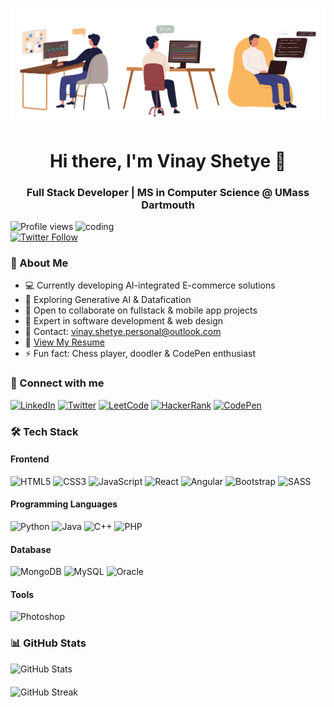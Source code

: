 ![Vinay Shetye Banner](https://github.com/VinayShetyeOfficial/Vinay-Shetye/blob/main/banner.jpg)

<div align="center">
  <h1>Hi there, I'm Vinay Shetye 👋</h1>
  <h3>Full Stack Developer | MS in Computer Science @ UMass Dartmouth</h3>
</div>

<div align="row">
  <img class="profile-image" src="https://user-images.githubusercontent.com/55389276/140866485-8fb1c876-9a8f-4d6a-98dc-08c4981eaf70.gif" alt="coding" width="400" align="right">
  
  <p align="left">
    <img src="https://komarev.com/ghpvc/?username=vinayshetyeofficial&label=Profile%20views&color=0e75b6&style=flat" alt="Profile views">
    <a href="https://twitter.com/vinayshetye_" target="_blank">
      <img src="https://img.shields.io/twitter/follow/vinayshetye_?logo=twitter&style=for-the-badge" alt="Twitter Follow">
    </a>
  </p>

  ### 🚀 About Me
  - 💻 Currently developing AI-integrated E-commerce solutions
  - 🤖 Exploring Generative AI & Datafication
  - 👥 Open to collaborate on fullstack & mobile app projects
  - 💬 Expert in software development & web design
  - 📧 Contact: vinay.shetye.personal@outlook.com
  - 📄 [View My Resume](https://drive.google.com/file/d/1m7kHOigKcyL0oZkcJ0SUnhT5rOh_2kO2/view?usp=sharing)
  - ⚡ Fun fact: Chess player, doodler & CodePen enthusiast
</div>

### 🤝 Connect with me
<p align="left">
  <a href="https://linkedin.com/in/vinay-shetye" target="_blank"><img src="https://img.shields.io/badge/LinkedIn-0077B5?style=for-the-badge&logo=linkedin&logoColor=white" alt="LinkedIn"/></a>
  <a href="https://twitter.com/vinayshetye_" target="_blank"><img src="https://img.shields.io/badge/Twitter-1DA1F2?style=for-the-badge&logo=twitter&logoColor=white" alt="Twitter"/></a>
  <a href="https://www.leetcode.com/vinayshetyeofficial" target="_blank"><img src="https://img.shields.io/badge/LeetCode-FFA116?style=for-the-badge&logo=leetcode&logoColor=white" alt="LeetCode"/></a>
  <a href="https://www.hackerrank.com/shetye_vinay_of1" target="_blank"><img src="https://img.shields.io/badge/HackerRank-2EC866?style=for-the-badge&logo=hackerrank&logoColor=white" alt="HackerRank"/></a>
  <a href="https://codepen.io/vinayshetye403804" target="_blank"><img src="https://img.shields.io/badge/CodePen-000000?style=for-the-badge&logo=codepen&logoColor=white" alt="CodePen"/></a>
</p>

### 🛠️ Tech Stack

#### Frontend
![HTML5](https://img.shields.io/badge/HTML5-E34F26?style=for-the-badge&logo=html5&logoColor=white)
![CSS3](https://img.shields.io/badge/CSS3-1572B6?style=for-the-badge&logo=css3&logoColor=white)
![JavaScript](https://img.shields.io/badge/JavaScript-F7DF1E?style=for-the-badge&logo=javascript&logoColor=black)
![React](https://img.shields.io/badge/React-20232A?style=for-the-badge&logo=react&logoColor=61DAFB)
![Angular](https://img.shields.io/badge/Angular-DD0031?style=for-the-badge&logo=angular&logoColor=white)
![Bootstrap](https://img.shields.io/badge/Bootstrap-563D7C?style=for-the-badge&logo=bootstrap&logoColor=white)
![SASS](https://img.shields.io/badge/Sass-CC6699?style=for-the-badge&logo=sass&logoColor=white)

#### Programming Languages
![Python](https://img.shields.io/badge/Python-3776AB?style=for-the-badge&logo=python&logoColor=white)
![Java](https://img.shields.io/badge/Java-ED8B00?style=for-the-badge&logo=openjdk&logoColor=white)
![C++](https://img.shields.io/badge/C++-00599C?style=for-the-badge&logo=cplusplus&logoColor=white)
![PHP](https://img.shields.io/badge/PHP-777BB4?style=for-the-badge&logo=php&logoColor=white)

#### Database
![MongoDB](https://img.shields.io/badge/MongoDB-4EA94B?style=for-the-badge&logo=mongodb&logoColor=white)
![MySQL](https://img.shields.io/badge/MySQL-005C84?style=for-the-badge&logo=mysql&logoColor=white)
![Oracle](https://img.shields.io/badge/Oracle-F80000?style=for-the-badge&logo=oracle&logoColor=white)

#### Tools
![Photoshop](https://img.shields.io/badge/Adobe%20Photoshop-31A8FF?style=for-the-badge&logo=adobe%20photoshop&logoColor=white)

### 📊 GitHub Stats

<div style="display: flex; flex-direction: column; gap: 20px;">
  <div>
    <img align="left" src="https://github-readme-stats.vercel.app/api?username=vinayshetyeofficial&show_icons=true&theme=radical" alt="GitHub Stats" />
  </div>
  <div>
    <img align="left" src="https://github-readme-streak-stats.herokuapp.com?user=vinayshetyeofficial&theme=radical" alt="GitHub Streak" />
  </div>
</div>
